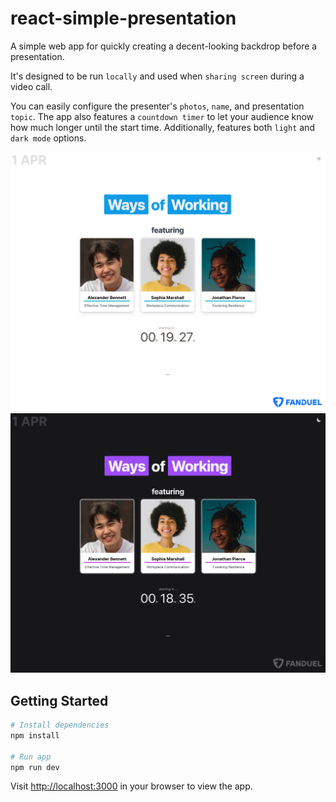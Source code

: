 # react-simple-presentation

A simple web app for quickly creating a decent-looking backdrop before a presentation.

It's designed to be run `locally` and used when `sharing screen` during a video call.

You can easily configure the presenter's `photos`, `name`, and presentation `topic`. The app also features a `countdown timer` to let your audience know how much longer until the start time. Additionally, features both `light` and `dark mode` options.

![Screenshot of Simple Presentation App - Light Mode](screenshot-light-mode.png)
![Screenshot of Simple Presentation App - Dark Mode](screenshot-dark-mode.png)

## Getting Started

```bash
# Install dependencies
npm install

# Run app
npm run dev
```

Visit [http://localhost:3000](http://localhost:3000) in your browser to view the app.
